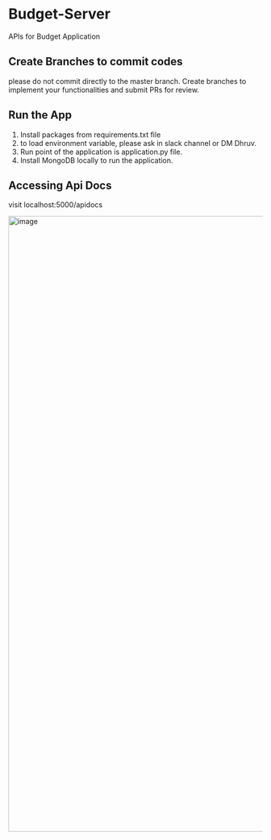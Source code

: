 # Budget-Server
APIs for Budget Application

## Create Branches to commit codes
please do not commit directly to the master branch. Create branches to implement your functionalities and submit PRs for review. 

## Run the App
1. Install packages from requirements.txt file
2. to load environment variable, please ask in slack channel or DM Dhruv.
3. Run point of the application is application.py file.
4. Install MongoDB locally to run the application. 

## Accessing Api Docs
visit localhost:5000/apidocs

<img width="1222" alt="image" src="https://user-images.githubusercontent.com/30573895/188733465-5a817db0-fb97-4696-adcd-72d426a9f471.png">
